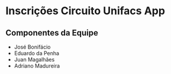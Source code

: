 Inscrições Circuito Unifacs App
===============================

Componentes da Equipe
---------------------
* José Bonifácio
* Eduardo da Penha
* Juan Magalhães
* Adriano Madureira
